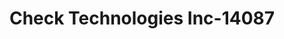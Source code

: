 ---
f_zip-code: 76180
f_state-code: TX
title: Check Technologies Inc-14087
f_phone: 817-589-3600
f_city-only: North Richland Hills
f_address: 7001 Grapevine Highway North Richland Hills
f_location-unique-id: '14087'
slug: check-technologies-inc-14087
updated-on: '2024-05-30T13:46:58.046Z'
created-on: '2024-05-30T13:36:59.803Z'
published-on: '2024-05-30T13:54:32.469Z'
f_city-state: cms/city/north-richland-hills-tx.md
f_company: cms/company/check-technologies-inc.md
f_state: cms/state/texas.md
layout: '[payday-loan].html'
tags: payday-loan
---